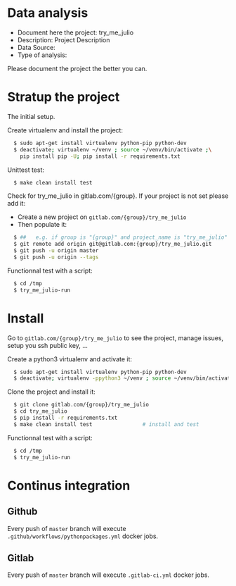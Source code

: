 # Data analysis
- Document here the project: try_me_julio
- Description: Project Description
- Data Source:
- Type of analysis:

Please document the project the better you can.

# Stratup the project

The initial setup.

Create virtualenv and install the project:
```bash
  $ sudo apt-get install virtualenv python-pip python-dev
  $ deactivate; virtualenv ~/venv ; source ~/venv/bin/activate ;\
    pip install pip -U; pip install -r requirements.txt
```

Unittest test:
```bash
  $ make clean install test
```

Check for try_me_julio in gitlab.com/{group}.
If your project is not set please add it:

- Create a new project on `gitlab.com/{group}/try_me_julio`
- Then populate it:

```bash
  $ ##   e.g. if group is "{group}" and project_name is "try_me_julio"
  $ git remote add origin git@gitlab.com:{group}/try_me_julio.git
  $ git push -u origin master
  $ git push -u origin --tags
```

Functionnal test with a script:
```bash
  $ cd /tmp
  $ try_me_julio-run
```
# Install
Go to `gitlab.com/{group}/try_me_julio` to see the project, manage issues,
setup you ssh public key, ...

Create a python3 virtualenv and activate it:
```bash
  $ sudo apt-get install virtualenv python-pip python-dev
  $ deactivate; virtualenv -ppython3 ~/venv ; source ~/venv/bin/activate
```

Clone the project and install it:
```bash
  $ git clone gitlab.com/{group}/try_me_julio
  $ cd try_me_julio
  $ pip install -r requirements.txt
  $ make clean install test                # install and test
```
Functionnal test with a script:
```bash
  $ cd /tmp
  $ try_me_julio-run
``` 

# Continus integration
## Github 
Every push of `master` branch will execute `.github/workflows/pythonpackages.yml` docker jobs.
## Gitlab
Every push of `master` branch will execute `.gitlab-ci.yml` docker jobs.
